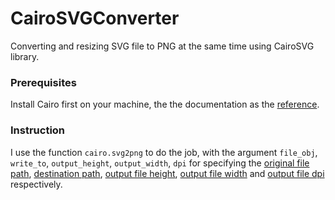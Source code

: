 # CairoSVGConverter
Converting and resizing SVG file to PNG at the same time using CairoSVG library.

### Prerequisites
Install Cairo first on your machine, the the documentation as the [reference](https://cairosvg.org/documentation/).

### Instruction
I use the function `cairo.svg2png` to do the job, with the argument `file_obj`, `write_to`, `output_height`, `output_width`, `dpi` for specifying the <ins>original file path</ins>, <ins>destination path</ins>, <ins>output file height</ins>, <ins>output file width</ins> and <ins>output file dpi</ins> respectively.
